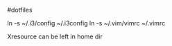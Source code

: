 #dotfiles

ln -s ~/.i3/config ~/.i3config
ln -s ~/.vim/vimrc ~/.vimrc

Xresource can be left in home dir

